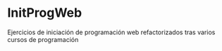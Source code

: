 # InitProgWeb
Ejercicios de iniciación de programación web refactorizados tras varios cursos de programación
